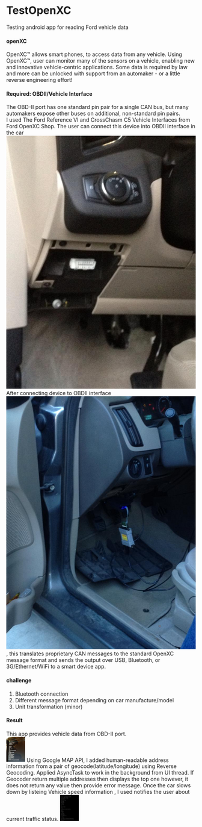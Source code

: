 # TestOpenXC
 Testing android app for reading Ford vehicle data
 #### openXC
 OpenXC™ allows smart phones, to access data from any vehicle. Using OpenXC™, user can monitor many of the sensors on a vehicle, enabling new and innovative vehicle-centric applications. Some data is required by law and more can be unlocked with support from an automaker - or a little reverse engineering effort!
 #### Required: OBDII/Vehicle Interface
 The OBD-II port has one standard pin pair for a single CAN bus, but many automakers expose other buses on additional, non-standard pin pairs.   
 I used The Ford Reference VI and CrossChasm C5 Vehicle Interfaces from Ford OpenXC Shop. 
 The user can connect this device into OBDII interface in the car ![OBD interface](OBD.jpg)
 After connecting device to OBDII interface ![Vehicle interface](OBD2.jpg), this translates proprietary CAN messages to the standard OpenXC message format and sends the output over USB, Bluetooth, or 3G/Ethernet/WiFi to a smart device app.
 #### challenge 
 1. Bluetooth connection
 2. Different message format depending on car manufacture/model 
 3. Unit transformation (minor)
 #### Result 
 This app provides vehicle data from OBD-II port.  
 <img src="screen2.jpg" alt="vehicle data" style="width:50px;ehight:100px"/>
 Using Google MAP API, I added human-readable address information from a pair of geocode(latitude/longitude) using Reverse Geocoding. Applied AsyncTask to work in the background from UI thread. If Geocoder return multiple addresses then displays the top one however, it does not return any value then provide error message.
 Once the car slows down by listeing Vehicle speed information , I used notifies the user about current traffic status. 
 <img src="screen1.jpg" alt="traffic notification" style="width:50px;ehight:100px"/>
 
 


 
 
 
